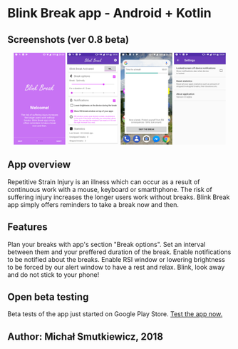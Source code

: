 
# Blink Break app - Android + Kotlin

## Screenshots (ver 0.8 beta)

<div align="center">
  <img src="img/app_welcome.png" width="23%" />
  <img src="img/app_main_screen.png" width="23%" />
  <img src="img/app_rsi_window.png" width="23%" />
  <img src="img/app_settings.png" width="23%" />
</div>

## App overview

Repetitive Strain Injury is an illness which can occur as a result of continuous work with a mouse, keyboard or smarthphone. The risk of suffering injury increases the longer users work without breaks. Blink Break app simply offers reminders to take a break now and then.

## Features

Plan your breaks with app's section "Break options". Set an interval between them and your preffered duration of the break. Enable notifications to be notified about the breaks. Enable RSI window or lowering brightness to be forced by our alert window to have a rest and relax. Blink, look away and do not stick to your phone!

## Open beta testing

Beta tests of the app just started on Google Play Store.
[Test the app now.](https://play.google.com/apps/testing/com.smutkiewicz.blinkbreak "Aesthetic Apps Studios")

## Author: Michał Smutkiewicz, 2018

